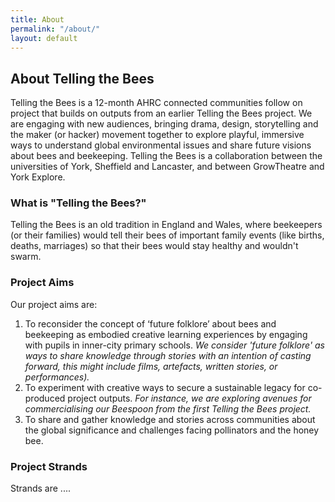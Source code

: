 ```yaml
---
title: About
permalink: "/about/"
layout: default
---
```


## About Telling the Bees
Telling the Bees is a 12-month AHRC connected communities follow on project that builds on outputs from an earlier Telling the Bees project. We are engaging with new audiences, bringing drama, design, storytelling and the maker (or hacker) movement together to explore playful, immersive ways to understand global environmental issues and share future visions about bees and beekeeping. Telling the Bees is a collaboration between the universities of York, Sheffield and Lancaster, and between GrowTheatre and York Explore.

### What is "Telling the Bees?"
Telling the Bees is an old tradition in England and Wales, where beekeepers (or their families) would tell their bees of important family events (like births, deaths, marriages) so that their bees would stay healthy and wouldn't swarm.

### Project Aims
Our project aims are:
1. To reconsider the concept of ‘future folklore’ about bees and beekeeping as embodied creative learning experiences by engaging with pupils in inner-city primary schools. _We consider 'future folklore' as ways to share knowledge through stories with an intention of casting forward, this might include films, artefacts, written stories, or performances)._
2. To experiment with creative ways to secure a sustainable legacy for co-produced project outputs. _For instance, we are exploring avenues for commercialising our Beespoon from the first Telling the Bees project._
3. To share and gather knowledge and stories across communities about the global significance and
challenges facing pollinators and the honey bee.

### Project Strands
Strands are ....
